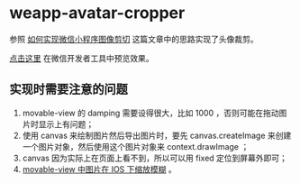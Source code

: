 # weapp-avatar-cropper

参照 [如何实现微信小程序图像剪切](https://juejin.im/post/5dba99ac518825644402e559) 这篇文章中的思路实现了头像裁剪。

[点击这里](https://developers.weixin.qq.com/s/TM3zAJmP7RgG) 在微信开发者工具中预览效果。

## 实现时需要注意的问题

1. movable-view 的 damping 需要设得很大，比如 1000 ，否则可能在拖动图片时显示上有问题；
2. 使用 canvas 来绘制图片然后导出图片时，要先 canvas.createImage 来创建一个图片对象，然后使用这个图片对象来 context.drawImage ；
3. canvas 因为实际上在页面上看不到，所以可以用 fixed 定位到屏幕外即可；
4. [movable-view 中图片在 IOS 下缩放模糊](https://developers.weixin.qq.com/community/develop/doc/000cca893107c8895fc839e6351400) 。
